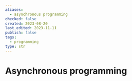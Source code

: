 ```yaml
---
aliases:
  - asynchronous programming
checked: false
created: 2023-08-20
last_edited: 2023-11-11
publish: false
tags:
  - programming
type: str
---
```

# Asynchronous programming
